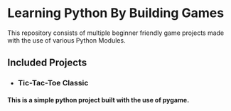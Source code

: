 # Learning Python By Building Games

This repository consists of multiple beginner friendly game projects made with the use of various Python Modules.

## Included Projects 

* ###  Tic-Tac-Toe Classic 

#### This is a simple python project built with the use of pygame. 
